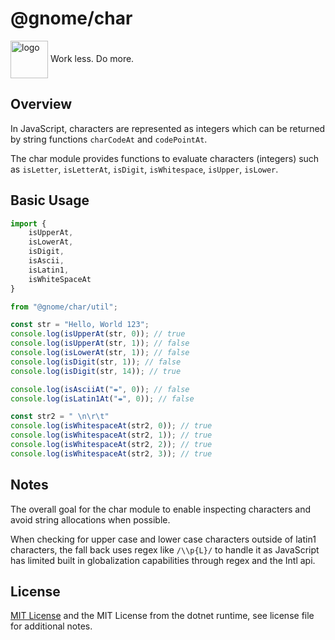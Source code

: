 # @gnome/char

<div height=30" vertical-align="top">
<image src="https://raw.githubusercontent.com/gnomejs/gnomejs/main/assets/icon.png"
    alt="logo" width="60" valign="middle" />
<span>Work less. Do more. </span>
</div>

## Overview

In JavaScript, characters are represented as integers which can be returned
by string functions `charCodeAt` and `codePointAt`.

The char module provides functions to evaluate characters (integers)
such as `isLetter`, `isLetterAt`, `isDigit`, `isWhitespace`,
`isUpper`, `isLower`.

## Basic Usage

```typescript
import { 
    isUpperAt, 
    isLowerAt, 
    isDigit, 
    isAscii, 
    isLatin1, 
    isWhiteSpaceAt
} 

from "@gnome/char/util";

const str = "Hello, World 123";
console.log(isUpperAt(str, 0)); // true
console.log(isUpperAt(str, 1)); // false
console.log(isLowerAt(str, 1)); // false
console.log(isDigit(str, 1)); // false 
console.log(isDigit(str, 14)); // true

console.log(isAsciiAt("⇼", 0)); // false
console.log(isLatin1At("⇼", 0)); // false

const str2 = " \n\r\t"
console.log(isWhitespaceAt(str2, 0)); // true
console.log(isWhitespaceAt(str2, 1)); // true
console.log(isWhitespaceAt(str2, 2)); // true
console.log(isWhitespaceAt(str2, 3)); // true
```

## Notes

The overall goal for the char module to enable inspecting
characters and avoid string allocations when possible.

When checking for upper case and lower case characters outside
of latin1 characters, the fall back uses regex like `/\\p{L}/`
to handle it as JavaScript has limited built in globalization
capabilities through regex and the Intl api.

## License

[MIT License](./LICENSE.md) and the MIT License from the dotnet runtime,
see license file for additional notes.
